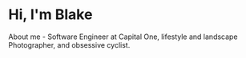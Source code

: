 # Hi, I'm Blake

About me - Software Engineer at Capital One, lifestyle and landscape Photographer, and obsessive cyclist.
